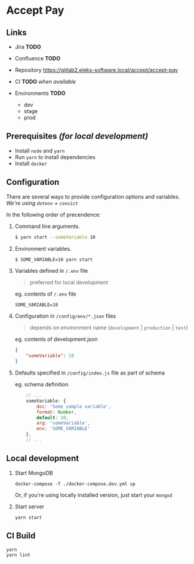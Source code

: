 # Accept Pay

## Links

*   Jira **TODO**
*   Confluence **TODO**
*   Repository https://gitlab2.eleks-software.local/accept/accept-pay
*   CI **TODO** _when available_
*   Environments **TODO**

    *   dev
    *   stage
    *   prod

## Prerequisites _(for local development)_

*   Install `node` and `yarn`
*   Run `yarn` to install dependencies
*   Install `docker`

## Configuration

There are several ways to provide configuration options and variables.
_We're using `dotenv` + `convict`_

In the following order of precendence:

1.  Command line arguments.

    ```sh
    $ yarn start --someVariable 10
    ```

2.  Environment variables.

    ```sh
    $ SOME_VARIABLE=10 yarn start
    ```

3.  Variables defined in `/.env` file

    > preferred for local development

    eg. contents of `/.env` file

    ```
    SOME_VARIABLE=10
    ```

4.  Configuration in `/config/env/*.json` files

    > depends on environment name (`development` | `production` | `test`)

    eg. contents of development.json

    ```json
    {
        "someVariable": 10
    }
    ```

5.  Defaults specified in `/config/index.js` file as part of schema

    eg. schema definition

    ```javascript
        // ...
        someVariable: {
            doc: 'Some sample variable',
            format: Number,
            default: 10,
            arg: 'someVariable',
            env: 'SOME_VARIABLE'
        },
        // ...
    ```

## Local development

1.  Start MongoDB

    ```
    docker-compose -f ./docker-compose.dev.yml up
    ```

    Or, if you're using locally installed version, just start your `mongod`

2.  Start server
    ```
    yarn start
    ```

## CI Build

```
yarn
yarn lint
```
